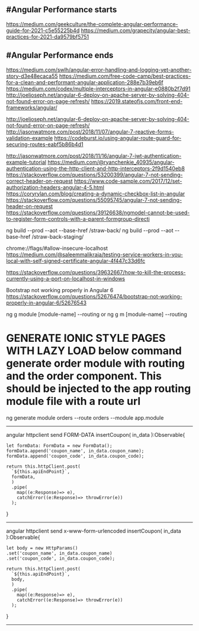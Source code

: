 #Angular Performance starts
--------------------------
https://medium.com/geekculture/the-complete-angular-performance-guide-for-2021-c5e55225b4d
https://medium.com/grapecity/angular-best-practices-for-2021-da9579bf5751

#Angular Performance ends
---------------------------

https://medium.com/swlh/angular-error-handling-and-logging-yet-another-story-d3e48ecaca55
https://medium.com/free-code-camp/best-practices-for-a-clean-and-performant-angular-application-288e7b39eb6f
https://medium.com/codex/multiple-interceptors-in-angular-e0880b2f7d91
http://joeljoseph.net/angular-6-deploy-on-apache-server-by-solving-404-not-found-error-on-page-refresh/
https://2019.stateofjs.com/front-end-frameworks/angular/

http://joeljoseph.net/angular-6-deploy-on-apache-server-by-solving-404-not-found-error-on-page-refresh/
http://jasonwatmore.com/post/2018/11/07/angular-7-reactive-forms-validation-example
https://codeburst.io/using-angular-route-guard-for-securing-routes-eabf5b86b4d1

http://jasonwatmore.com/post/2018/11/16/angular-7-jwt-authentication-example-tutorial
https://medium.com/@ryanchenkie_40935/angular-authentication-using-the-http-client-and-http-interceptors-2f9d1540eb8
https://stackoverflow.com/questions/53200399/angular-7-not-sending-correct-header-on-request
https://www.code-sample.com/2017/12/set-authorization-headers-angular-4-5.html
https://coryrylan.com/blog/creating-a-dynamic-checkbox-list-in-angular
https://stackoverflow.com/questions/55095745/angular-7-not-sending-header-on-request
https://stackoverflow.com/questions/39126638/ngmodel-cannot-be-used-to-register-form-controls-with-a-parent-formgroup-directi


ng build --prod --aot --base-href /straw-back/
ng build --prod --aot --base-href /straw-back-staging/


chrome://flags/#allow-insecure-localhost
https://medium.com/@saleemmalikraja/testing-service-workers-in-you-local-with-self-signed-certificate-angular-4f447c33d6fc

https://stackoverflow.com/questions/39632667/how-to-kill-the-process-currently-using-a-port-on-localhost-in-windows

Bootstrap not working properly in Angular 6
https://stackoverflow.com/questions/52676474/bootstrap-not-working-properly-in-angular-6/52676543

ng g module [module-name] --routing 
or 
ng g m [module-name] --routing

# GENERATE IONIC STYLE PAGES WITH LAZY LOAD below command generate order module with routing and the order component. This should be injected to the app routing module file with a route url
ng generate module orders --route orders --module app.module



**********************************************************************************************************************************
angular httpclient send FORM-DATA
insertCoupon( in_data ):Observable<any>{

    let formData: FormData = new FormData(); 
    formData.append('coupon_name', in_data.coupon_name); 
    formData.append('coupon_code', in_data.coupon_code);
    
    return this.httpClient.post( 
      `${this.apiEndPoint}`, 
      formData,
      )
      .pipe(
        map((e:Response)=> e),
        catchError((e:Response)=> throwError(e))
      );
  }
**********************************************************************************************************************************

angular httpclient send x-www-form-urlencoded
insertCoupon( in_data ):Observable<any>{

    let body = new HttpParams()
    .set('coupon_name', in_data.coupon_name) 
    .set('coupon_code', in_data.coupon_code);
    
    return this.httpClient.post( 
      `${this.apiEndPoint}`, 
      body,
      )
      .pipe(
        map((e:Response)=> e),
        catchError((e:Response)=> throwError(e))
      );
  }
**********************************************************************************************************************************


